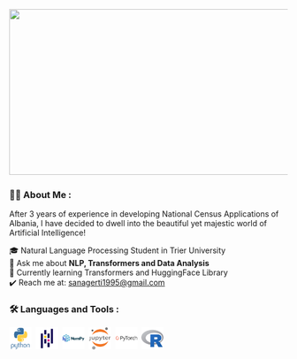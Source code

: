 <div align="center">
  <img src="https://media.giphy.com/media/dWesBcTLavkZuG35MI/giphy.gif" width="600" height="300"/>
</div>

### :man_technologist: About Me :

After 3 years of experience in developing National Census Applications of Albania, I have decided to dwell into the beautiful yet majestic world of Artificial Intelligence!

🎓 Natural Language Processing Student in Trier University<br>
💭 Ask me about <b>NLP, Transformers and Data Analysis</b><br>
🧠 Currently learning Transformers and HuggingFace Library<br>
✔️ Reach me at: [sanagerti1995@gmail.com](mailto:sanagerti1995@gmail.com)

### :hammer_and_wrench: Languages and Tools :
<div>
  <img src="https://github.com/devicons/devicon/blob/master/icons/python/python-original-wordmark.svg" title="Java" alt="Java" width="40" height="40"/>&nbsp;
   <img src="https://github.com/devicons/devicon/blob/master/icons/pandas/pandas-original.svg" title="Java" alt="Java" width="40" height="40"/>&nbsp;
  <img src="https://github.com/devicons/devicon/blob/master/icons/numpy/numpy-original-wordmark.svg" title="Spring" alt="Spring" width="40" height="40"/>&nbsp;
  <img src="https://github.com/devicons/devicon/blob/master/icons/jupyter/jupyter-original-wordmark.svg" title="Material UI" alt="Material UI" width="40" height="40"/>&nbsp;
  <img src="https://github.com/devicons/devicon/blob/master/icons/pytorch/pytorch-original-wordmark.svg" title="Flutter" alt="Flutter" width="40" height="40"/>&nbsp;
  <img src=" https://github.com/devicons/devicon/blob/master/icons/r/r-original.svg" title="Flutter" alt="Flutter" width="40" height="40"/>&nbsp;
 
  
 
  
</div>


